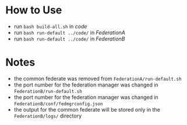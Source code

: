 # How to Use
- run `bash build-all.sh` in *code*
- run `bash run-default ../code/` in *FederationA*
- run `bash run-default ../code/` in *FederationB*

# Notes
- the common federate was removed from `FederationA/run-default.sh`
- the port number for the federation manager was changed in `FederationB/run-default.sh`
- the port number for the federation manager was changed in `FederationB/conf/fedmgrconfig.json`
- the output for the common federate will be stored only in the `FederationB/logs/` directory


